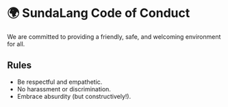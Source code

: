 # 🌍 SundaLang Code of Conduct  
We are committed to providing a friendly, safe, and welcoming environment for all.

## Rules  
- Be respectful and empathetic.  
- No harassment or discrimination.  
- Embrace absurdity (but constructively!).  